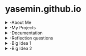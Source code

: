 # yasemin.github.io
<details>
<summary>-About Me</summary>
Hi, I'm Yasemin Derin and I'm a 10th grader in Hisar Schools. I will upload my projects, codes, documentations and ideas here this year. 

  * I am taking AP Computer Science Principles

* I like reading and math

* Gmail: yasemin.obek@hisarschool.k12.tr 
</details>

<details>
<summary>-My Projects</summary>

  *[You can see my video from here](https://drive.google.com/file/d/1CfISpXEdErXukGdaux8WMcPuQCSN4EzL/view?usp=sharing]

*https://scratch.mit.edu/projects/1213290539/editor

https://www.figma.com/board/yGRg5OnMyrHJ7PAcD2pFjA/Analog-clock?node-id=0-1&t=hJreJNwbth6Pv1fB-1
<img width="784" height="447" alt="Screenshot 2025-09-21 at 23 51 10" src="https://github.com/user-attachments/assets/840f8d1a-869b-42d6-9114-f29633ea088c" />

https://drive.google.com/file/d/1BeLdLmb7uti2GuvbFwYbLnxzKCvLga6Q/view?usp=sharing

https://drive.google.com/file/d/1Bp52wNUulnQTn6LugeuEVZ6VQda_L_Tw/view?usp=sharing

https://drive.google.com/file/d/1U32qRvb4XcKD1ZyJpbF06eDG1SkGUiYo/view?usp=sharing

https://drive.google.com/file/d/1T-KeqEfNtT7xn75HJuDDtU1EPKxQkSdV/view?usp=sha<img width="579" height="360" alt="Screenshot 2025-10-06 at 00 02 30" src="https://github.com/user-attachments/assets/58cf16b9-c4a6-4d3e-bc46-79f189422004" />

Data Compression: https://docs.google.com/document/d/1QLFtNUki7_yCDZQ8Zv-EKBLR279OlJ4YPLcjmfwzvLo/edit?usp=sharing
https://drive.google.com/drive/folders/1mOU1mwLQAHplIshOi4BHngeB8AsP0QiA?usp=sharing

<img width="927" height="590" alt="Screenshot 2025-10-06 at 00 01 53" src="https://github.com/user-attachments/assets/d950ef3d-6d69-4822-b998-0fa4a4fd3281" />

My frog escape challenge video: https://drive.google.com/file/d/1lDGcnsO5-YwSSu06hlzXrt4zp5sgDN44/view?usp=sharing

apcsp-part1-data-practice
“This exercise is inspired by the AP CSP learning objectives (Big Idea 2), but all data and examples are original classroom material created for practice purposes.”:
https://docs.google.com/document/d/1SYXB7NRoQkhnSHEKCEKei7ybchmrwjH-jWkH5Q1WSpk/edit?usp=sharing

Candy Shop Simulation Video:
https://drive.google.com/file/d/1BwNzb7UE3lmqCs6l1X6cZfuzSefMc3s1/view?usp=sharing
Candy Shop Simulation Screenshot:

<img width="960" height="716" alt="Screenshot 2025-10-22 at 21 29 53" src="https://github.com/user-attachments/assets/206aadfb-f61d-4448-941d-7cabf923c456" />

Bit Binary Counter Console:
<img width="794" height="556" alt="Screenshot 2025-10-22 at 21 47 53" src="https://github.com/user-attachments/assets/673024f9-a148-4431-b6f4-079e5e65283b" />
Extracting information from data: https://docs.google.com/document/d/1fcESJzATuzQaV0ncaudRc0FqWIG0rbNHiQt28-d-3Fs/edit?tab=t.0#heading=h.7jrsmptdjn6i
</details>

<details>
<summary>-Documentation</summary>

  This is a documentation of problems I have faced and how I overcame them
## Problems I faced:
Github: I faced problems such as my github site not opening and not being able to upload videos.

Scratch: I faced problems with making the squares show all at the same time. 

Clock: I forgot to put @State in front of minuteSeg, so the hand didn’t update.
       The hour kept going past 24.

Tic Tac Toe: After a player won, the app still let us tap more squares and the label sometimes changed to the next player’s turn.

Face: I first set the hair color on the wrong shape and colored the face instead of the hair.
## How I fixed them:
Github: First, I analyzed what the problem was.
        Then, I tried to think of ways I can fix them and asked for help from my teacher and friend. 
        After that, I applied the solution such as trying to upload my video from google drive instead of saved folders.

Scartch: I fixed this problem by adding directions to every square that shpuld have been on the screen and placed them accordingly. 

Clock:I fixed it by adding @State.
      I fixed it by using (hour + 1) % 24 to wrap back to 0.

Tic Tac Toe: I set gameOver = true in checkWinner() and only allow taps with if !gameOver && text.wrappedValue.isEmpty { ... }; call checkWinner() before switching turns.

Face: I fixed it by keeping the Capsule as (skin) and putting (hair) ont the RoundedRectangle that makes the hairs silhouette, then I defined let hair = Color(...) so that the same colors applied every part of it. 

</details>



<details>
<summary>-Reflection questions</summary>
1.Our target audience is teenagers who prefer simple and plain clocks.

2.Our design choices support this audiencer because it consists of neutral colors such as green, white and black. And it doesn't have any design on it, making it simple and plain.

3.While collecting examples in FigJam we saw several minimal analog clocks. These inspired us to keep the face uncluttered, use strong contrast for readability, and place the numbers with simple offsets instead of fancy graphics.

4.The hardest part was making the clock hands pivot correctly. I had to offset each Capsule so its base stayed at the center before applying the rotation angle, otherwise the hands spun around the wrong point.

5.I would add a simple color chooser so users can pick their own style palette.

1.A Button is a control that gives tap feedback, .onTapGesture just watches for a tap on any view.

2.Different people like or need different ways to change the clock, so it’s easier for everyone.

3.The slider because it’s quick to set the hour.

4.The clock updates only when you tap or slide, so it runs when events happen.

1.I learned that ForEach can put the 12 items (numbers, dots, or sport emojis) around the circle without writing each one by hand.



2.I learned that random can pick a random hour and 15-minute segment. In the color-dots mode, the dot colors also change randomly each time you interact with the clock.


3.I learned how to make the clock react: one tap adds 15 minutes, a double tap resets it, the buttons change the hour up or down, and the slider lets me choose an hour.


4.I learned how to add three different views and switch between them with top buttons: Numbers, Dots, and Sports.

1.I learned that computers use bits (0 and 1) and that binary uses the 8-4-2-1 place values.
2.I practiced converting numbers, like 0110₂ = 6 and 12₁₀ = 1100₂.
3.In Swift, I built a small 4-bit counter that shows decimal and binary and wraps to 0 after 15 (overflow) using (id + 1) % 16.

1.Overflow:
In my app, overflow happens when I add more than five scoops. The cone resets to empty when this happens. 

2.Abstraction:
The cone shows memory, and each scoop is like stored data. It’s a simple way to see how computers hold and lose information.

3.Binary & Compression:
I learned that binary numbers have limits. When we pass the limit, data resets or gets lost—like when the cone overflows.

Frog Escape Challenge:
In my Clock Game, I learned how to use @State, timers, and simple logic to make a game that resets when time runs out. It helped me understand overflow and practice if and else.



</details>
<details>
<summary>-Big Idea 1</summary>
Big Idea 1: Creative Development is about how computer programs are built and improved through collaboration, design, testing, and error correction. 1.1 Collaboration Teamwork and problem-solving are essential in programming. Developers often collaborate with users and other programmers through methods like pair programming, project management tools, or platforms like GitHub. This ensures diverse perspectives and helps avoid bias. 1.2 Program Function and Purpose Every program has a function: it takes inputs (like text, images, or sounds), processes them, and produces outputs (like results, visuals, or feedback). The purpose is to solve real-world problems, whether through apps, devices, or systems. 1.3 Program Design and Development Designing programs involves planning with algorithms and pseudocode, then turning those into working code. Programmers test, gather data, and refine their solutions. Documentation and comments are also important to explain how and why the program works, making it easier for others to understand and improve. 1.4 Identifying and Correcting Errors Errors happen in coding—syntax errors, logic errors, or run-time errors. Debugging involves testing, error handling, and using tools like debuggers or extra print statements. This process helps ensure programs run correctly and efficiently.
So to summarise, Creative Development is about working together, designing with purpose, coding carefully, and fixing mistakes to create programs that solve problems effectively.

https://drive.google.com/file/d/1CfISpXEdErXukGdaux8WMcPuQCSN4EzL/view?usp=sharing
</details>

<details>
<summary>-Big Idea 2</summary>
2.1 Binary Numbers:
Main idea: Computers represent all data using the binary system, which only uses 0s and 1s. Each digit’s position represents a power of 2.
Example or concept learned: For instance, the binary number 0101 equals 5 in decimal because it represents 08 + 14 + 02 + 11 = 5.

Reflection: I learned that computers can only process data in binary, which means everything from images to songs is stored using combinations of 0s and 1s. This matters because it shows how all digital information is simplified into a universal language.This is fascinating because it shows how complex systems are built on a very simple foundation.

Question: How do computers convert complex information like colors and sounds into binary so quickly and accurately?

2.2 Data Compression:
Main idea: Data compression reduces the size of digital files by removing repetition or unnecessary information so they use less storage and transmit faster.
Example or concept learned: I learned about Run-Length Encoding (RLE), which shortens repeated bits like 11110000 : (4,1)(4,0). Lossy compression (like JPEG or MP3) removes details humans don’t notice, while lossless compression keeps every bit of original data.

Reflection: I found it interesting that compression allows faster file sharing but sometimes sacrifices quality. It made me realize how important compression is for things like streaming and texting. I was surprised that lossy compression permanently deletes data, which shows the trade-off between saving space and keeping perfect quality.

Question: Is there a way to design a compression method that keeps all the data (like lossless) but is as efficient as lossy compression?

2.3 Extracting Information From Data:
Main idea: Before data can be used, computers must clean, organize, and validate it to remove errors and inconsistencies. This process is called data cleaning and helps ensure accuracy in analysis.
Example or concept learned: For example, survey results like “AP CSP,” “ap csp,” and “AP Computer Science Principles” must be cleaned to be treated as the same response.

Reflection: I realized that data cleaning is one of the most important steps in data science because raw data is often messy or biased. This matters in real life when analyzing surveys, polls, or research results. Without cleaning, we could draw wrong conclusions or make poor decisions based on faulty information.

Question: Can machine learning algorithms fully clean and organize data automatically, or will humans always be needed for context and judgment?

2.4 Transforming Data
Main idea: Transforming data means modifying, combining, or visualizing data to make it more useful and understandable. This often involves programs like Google Sheets or Excel, or even programming tools that help analyze trends.
Example or concept learned: For instance, spreadsheet functions can calculate averages, and graphs or charts can visualize trends in large datasets for better decision making.

Reflection: I learned that transforming and visualizing data helps people quickly identify patterns and make data-driven decisions. This is how companies, scientists, and governments use data in the real world. It’s interesting that behind every simple graph or chart, there’s a huge process of organizing and transforming information.

Question: How do big tech companies handle transforming massive data sets, like millions of users’ search histories, in real time?

My Video:
https://drive.google.com/file/d/11Jcfd-ekgKxisfiRhTucz6YQ5uREFhAj/view?usp=sharing




